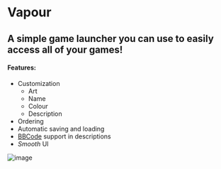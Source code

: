 # Vapour

## A simple game launcher you can use to easily access all of your games!
#### Features:
- Customization
  - Art
  - Name
  - Colour
  - Description
- Ordering
- Automatic saving and loading
- [BBCode](https://docs.godotengine.org/en/stable/tutorials/ui/bbcode_in_richtextlabel.html#reference) support in descriptions
- *Smooth* UI

![image](https://github.com/user-attachments/assets/9d3f3e99-9f88-4ab3-84ca-2307763c8884)
